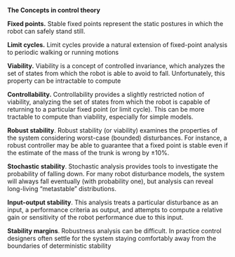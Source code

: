 **The Concepts in control theory**

**Fixed points.** Stable fixed points represent the static postures in which the robot can safely stand still.

**Limit cycles.** Limit cycles provide a natural extension of fixed-point analysis to periodic walking or running motions

**Viability.** Viability is a concept of controlled invariance, which analyzes the set of states from which the robot is able to avoid to fall. Unfortunately, this property can be intractable to compute

**Controllability.** Controllability provides a slightly restricted notion of viability, analyzing the set of states from which the robot is capable of returning to a particular fixed point (or limit cycle). This can be more tractable to compute than viability, especially for simple models.

**Robust stability**. Robust stability (or viability) examines the properties of the system considering worst-case (bounded) disturbances. For instance, a robust controller may be able to guarantee that a fixed point is stable even if the estimate of the mass of the trunk is wrong by ±10%.

**Stochastic stability**. Stochastic analysis provides tools to investigate the probability of falling down. For many robot disturbance models, the system will always fall eventually (with probability one), but analysis can reveal long-living “metastable” distributions.

**Input-output stability**. This analysis treats a particular disturbance as an input, a performance criteria as output, and attempts to compute a relative gain or sensitivity of the robot performance due to this input.

**Stability margins**. Robustness analysis can be difficult. In practice control designers often settle for the system staying comfortably away from the boundaries of deterministic stability

